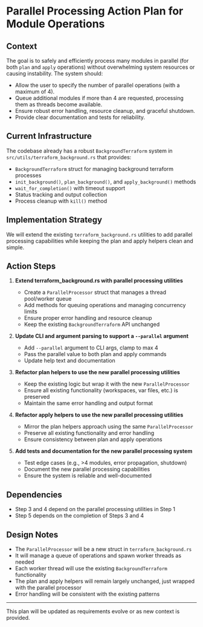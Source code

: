 # Parallel Processing Action Plan for Module Operations

## Context

The goal is to safely and efficiently process many modules in parallel (for both `plan` and `apply` operations) without overwhelming system resources or causing instability. The system should:

- Allow the user to specify the number of parallel operations (with a maximum of 4).
- Queue additional modules if more than 4 are requested, processing them as threads become available.
- Ensure robust error handling, resource cleanup, and graceful shutdown.
- Provide clear documentation and tests for reliability.

## Current Infrastructure

The codebase already has a robust `BackgroundTerraform` system in `src/utils/terraform_background.rs` that provides:

- `BackgroundTerraform` struct for managing background terraform processes
- `init_background()`, `plan_background()`, and `apply_background()` methods
- `wait_for_completion()` with timeout support
- Status tracking and output collection
- Process cleanup with `kill()` method

## Implementation Strategy

We will extend the existing `terraform_background.rs` utilities to add parallel processing capabilities while keeping the plan and apply helpers clean and simple.

## Action Steps

1. **Extend terraform_background.rs with parallel processing utilities**

   - Create a `ParallelProcessor` struct that manages a thread pool/worker queue
   - Add methods for queuing operations and managing concurrency limits
   - Ensure proper error handling and resource cleanup
   - Keep the existing `BackgroundTerraform` API unchanged

2. **Update CLI and argument parsing to support a `--parallel` argument**

   - Add `--parallel` argument to CLI args, clamp to max 4
   - Pass the parallel value to both plan and apply commands
   - Update help text and documentation

3. **Refactor plan helpers to use the new parallel processing utilities**

   - Keep the existing logic but wrap it with the new `ParallelProcessor`
   - Ensure all existing functionality (workspaces, var files, etc.) is preserved
   - Maintain the same error handling and output format

4. **Refactor apply helpers to use the new parallel processing utilities**

   - Mirror the plan helpers approach using the same `ParallelProcessor`
   - Preserve all existing functionality and error handling
   - Ensure consistency between plan and apply operations

5. **Add tests and documentation for the new parallel processing system**
   - Test edge cases (e.g., >4 modules, error propagation, shutdown)
   - Document the new parallel processing capabilities
   - Ensure the system is reliable and well-documented

## Dependencies

- Step 3 and 4 depend on the parallel processing utilities in Step 1
- Step 5 depends on the completion of Steps 3 and 4

## Design Notes

- The `ParallelProcessor` will be a new struct in `terraform_background.rs`
- It will manage a queue of operations and spawn worker threads as needed
- Each worker thread will use the existing `BackgroundTerraform` functionality
- The plan and apply helpers will remain largely unchanged, just wrapped with the parallel processor
- Error handling will be consistent with the existing patterns

---

This plan will be updated as requirements evolve or as new context is provided.
